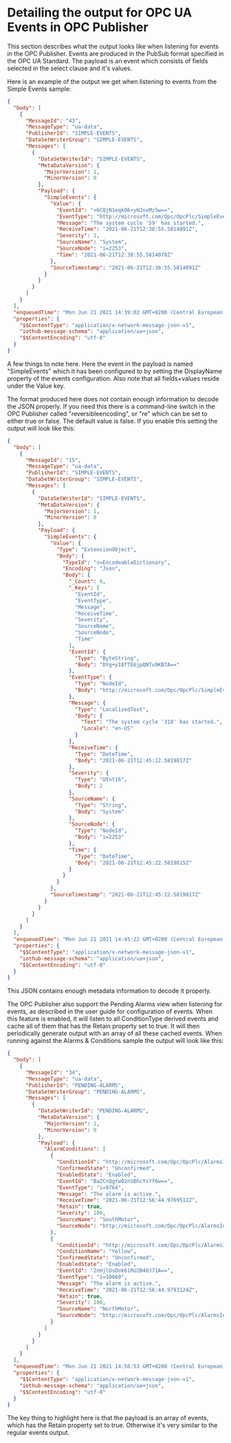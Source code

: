 # Detailing the output for OPC UA Events in OPC Publisher

This section describes what the output looks like when listening for events in the OPC Publisher. Events are produced in the PubSub format specified in the OPC UA Standard. The payload is an event which consists of fields selected in the select clause and it's values.

Here is an example of the output we get when listening to events from the Simple Events sample:
```json
{
  "body": [
    {
      "MessageId": "43",
      "MessageType": "ua-data",
      "PublisherId": "SIMPLE-EVENTS",
      "DataSetWriterGroup": "SIMPLE-EVENTS",
      "Messages": [
        {
          "DataSetWriterId": "SIMPLE-EVENTS",
          "MetaDataVersion": {
            "MajorVersion": 1,
            "MinorVersion": 0
          },
          "Payload": {
            "SimpleEvents": {
              "Value": {
                "EventId": "+6CQjN1eqkO6+yHJnxMz5w==",
                "EventType": "http://microsoft.com/Opc/OpcPlc/SimpleEvents#i=14",
                "Message": "The system cycle '59' has started.",
                "ReceiveTime": "2021-06-21T12:38:55.5814091Z",
                "Severity": 1,
                "SourceName": "System",
                "SourceNode": "i=2253",
                "Time": "2021-06-21T12:38:55.5814078Z"
              },
              "SourceTimestamp": "2021-06-21T12:38:55.5814091Z"
            }
          }
        }
      ]
    }
  ],
  "enqueuedTime": "Mon Jun 21 2021 14:39:02 GMT+0200 (Central European Summer Time)",
  "properties": {
    "$$ContentType": "application/x-network-message-json-v1",
    "iothub-message-schema": "application/ua+json",
    "$$ContentEncoding": "utf-8"
  }
}
```
A few things to note here. Here the event in the payload is named "SimpleEvents" which it has been configured to by setting the DisplayName property of the events configuration. Also note that all fields+values reside under the Value key.

The format produced here does not contain enough information to decode the JSON properly. If you need this there is a command-line switch in the OPC Publisher called "reversibleencoding", or "re" which can be set to either true or false. The default value is false. If you enable this setting the output will look like this:
```json
{
  "body": [
    {
      "MessageId": "15",
      "MessageType": "ua-data",
      "PublisherId": "SIMPLE-EVENTS",
      "DataSetWriterGroup": "SIMPLE-EVENTS",
      "Messages": [
        {
          "DataSetWriterId": "SIMPLE-EVENTS",
          "MetaDataVersion": {
            "MajorVersion": 1,
            "MinorVersion": 0
          },
          "Payload": {
            "SimpleEvents": {
              "Value": {
                "Type": "ExtensionObject",
                "Body": {
                  "TypeId": "s=EncodeableDictionary",
                  "Encoding": "Json",
                  "Body": {
                    "_Count": 8,
                    "_Keys": [
                      "EventId",
                      "EventType",
                      "Message",
                      "ReceiveTime",
                      "Severity",
                      "SourceName",
                      "SourceNode",
                      "Time"
                    ],
                    "EventId": {
                      "Type": "ByteString",
                      "Body": "DYg+y18fTE6jpQNTu9KB7A=="
                    },
                    "EventType": {
                      "Type": "NodeId",
                      "Body": "http://microsoft.com/Opc/OpcPlc/SimpleEvents#i=14"
                    },
                    "Message": {
                      "Type": "LocalizedText",
                      "Body": {
                        "Text": "The system cycle '318' has started.",
                        "Locale": "en-US"
                      }
                    },
                    "ReceiveTime": {
                      "Type": "DateTime",
                      "Body": "2021-06-21T12:45:22.5819817Z"
                    },
                    "Severity": {
                      "Type": "UInt16",
                      "Body": 2
                    },
                    "SourceName": {
                      "Type": "String",
                      "Body": "System"
                    },
                    "SourceNode": {
                      "Type": "NodeId",
                      "Body": "i=2253"
                    },
                    "Time": {
                      "Type": "DateTime",
                      "Body": "2021-06-21T12:45:22.5819815Z"
                    }
                  }
                }
              },
              "SourceTimestamp": "2021-06-21T12:45:22.5819817Z"
            }
          }
        }
      ]
    }
  ],
  "enqueuedTime": "Mon Jun 21 2021 14:45:22 GMT+0200 (Central European Summer Time)",
  "properties": {
    "$$ContentType": "application/x-network-message-json-v1",
    "iothub-message-schema": "application/ua+json",
    "$$ContentEncoding": "utf-8"
  }
}
```
This JSON contains enough metadata information to decode it properly.

The OPC Publisher also support the Pending Alarms view when listening for events, as described in the user guide for configuration of events. When this feature is enabled, it will listen to all ConditionType derived events and cache all of them that has the Retain property set to true. It will then periodically generate output with an array of all these cached events. When running against the Alarms & Conditions sample the output will look like this:
```json
{
  "body": [
    {
      "MessageId": "34",
      "MessageType": "ua-data",
      "PublisherId": "PENDING-ALARMS",
      "DataSetWriterGroup": "PENDING-ALARMS",
      "Messages": [
        {
          "DataSetWriterId": "PENDING-ALARMS",
          "MetaDataVersion": {
            "MajorVersion": 1,
            "MinorVersion": 0
          },
          "Payload": {
            "AlarmConditions": [
              {
                "ConditionId": "http://microsoft.com/Opc/OpcPlc/AlarmsInstance#s=1%3aMetals%2fSouthMotor%3fGold",
                "ConfirmedState": "Unconfirmed",
                "EnabledState": "Enabled",
                "EventId": "BaZCnQgtw02nSBhcYsYf6w==",
                "EventType": "i=9764",
                "Message": "The alarm is active.",
                "ReceiveTime": "2021-06-21T12:56:44.9769512Z",
                "Retain": true,
                "Severity": 100,
                "SourceName": "SouthMotor",
                "SourceNode": "http://microsoft.com/Opc/OpcPlc/AlarmsInstance#s=1%3aMetals%2fSouthMotor"
              },
              {
                "ConditionId": "http://microsoft.com/Opc/OpcPlc/AlarmsInstance#s=1%3aColours%2fNorthMotor%3fYellow",
                "ConditionName": "Yellow",
                "ConfirmedState": "Unconfirmed",
                "EnabledState": "Enabled",
                "EventId": "2nHjlUsDok61RU2B40J71A==",
                "EventType": "i=10060",
                "Message": "The alarm is active.",
                "ReceiveTime": "2021-06-21T12:56:44.9793124Z",
                "Retain": true,
                "Severity": 100,
                "SourceName": "NorthMotor",
                "SourceNode": "http://microsoft.com/Opc/OpcPlc/AlarmsInstance#s=1%3aColours%2fNorthMotor"
              }
            ]
          }
        }
      ]
    }
  ],
  "enqueuedTime": "Mon Jun 21 2021 14:56:53 GMT+0200 (Central European Summer Time)",
  "properties": {
    "$$ContentType": "application/x-network-message-json-v1",
    "iothub-message-schema": "application/ua+json",
    "$$ContentEncoding": "utf-8"
  }
}
```
The key thing to highlight here is that the payload is an array of events, which has the Retain property set to true. Otherwise it's very similar to the regular events output.